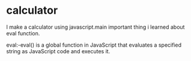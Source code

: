 # calculator
I make a calculator using javascript.main important thing i  learned about eval function.

eval:-eval() is a global function in JavaScript that evaluates a specified string as JavaScript code and executes it.
